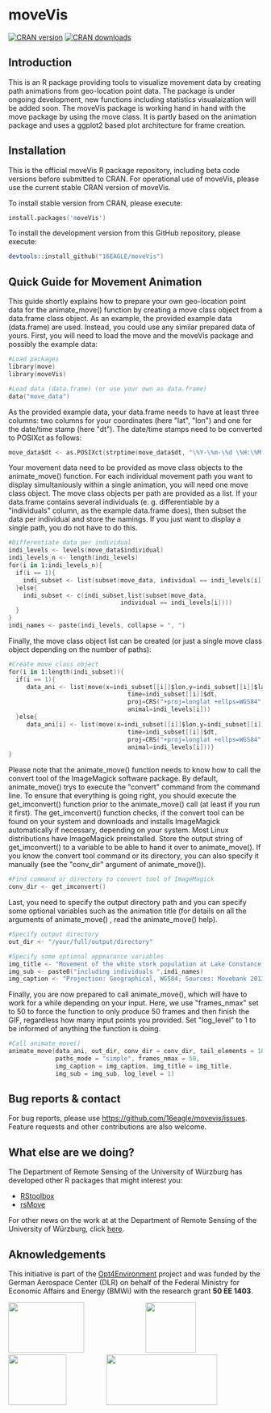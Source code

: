 # moveVis
[![CRAN version](https://www.r-pkg.org/badges/version/moveVis)](https://CRAN.R-project.org/package=moveVis)
[![CRAN downloads](https://cranlogs.r-pkg.org/badges/last-month/moveVis?color=brightgreen)](https://CRAN.R-project.org/package=moveVis)

## Introduction

This is an R package providing tools to visualize movement data by creating path animations from geo-location point data. The package is under ongoing development, new functions including statistics visualaization will be added soon. The moveVis package is working hand in hand with the move package by using the move class. It is partly based on the animation package and uses a ggplot2 based plot architecture for frame creation.

## Installation

This is the official moveVis R package repository, including beta code versions before submitted to CRAN. For operational use of moveVis, please use the current stable CRAN version of moveVis.

To install stable version from CRAN, please execute:

```s
install.packages('moveVis')
```

To install the development version from this GitHub repository, please execute:

```s
devtools::install_github("16EAGLE/moveVis")
```

## Quick Guide for Movement Animation

This guide shortly explains how to prepare your own geo-location point data for the animate_move() function by creating a move class object from a data.frame class object. As an example, the provided example data (data.frame) are used. Instead, you could use any similar prepared data of yours. First, you will need to load the move and the moveVis package and possibly the example data:

```s
#Load packages
library(move)
library(moveVis)

#Load data (data.frame) (or use your own as data.frame)
data("move_data")
```

As the provided example data, your data.frame needs to have at least three columns: two columns for your coordinates (here "lat", "lon") and one for the date/time stamp (here "dt"). The date/time stamps need to be converted to POSIXct as follows:

```s
move_data$dt <- as.POSIXct(strptime(move_data$dt, "\%Y-\%m-\%d \%H:\%M:\%S", tz = "UTC"))
```

Your movement data need to be provided as move class objects to the animate_move() function. For each individual movement path you want to display simultaniously within a single animation, you will need one move class object. The move class objects per path are provided as a list. If your data.frame contains several individuals (e. g. differentiable by a "individuals" column, as the example data.frame does), then subset the data per individual and store the namings. If you just want to display a single path, you do not have to do this.

```s
#Differentiate data per individual
indi_levels <- levels(move_data$individual)
indi_levels_n <- length(indi_levels)
for(i in 1:indi_levels_n){
  if(i == 1){
    indi_subset <- list(subset(move_data, individual == indi_levels[i]))
  }else{
    indi_subset <- c(indi_subset,list(subset(move_data,
                               individual == indi_levels[i])))
  }
}
indi_names <- paste(indi_levels, collapse = ", ")
```

Finally, the move class object list can be created (or just a single move class object depending on the number of paths):

```s
#Create move class object
for(i in 1:length(indi_subset)){
  if(i == 1){
     data_ani <- list(move(x=indi_subset[[i]]$lon,y=indi_subset[[i]]$lat,
                                 time=indi_subset[[i]]$dt,
                                 proj=CRS("+proj=longlat +ellps=WGS84"),
                                 animal=indi_levels[i]))
  }else{
     data_ani[i] <- list(move(x=indi_subset[[i]]$lon,y=indi_subset[[i]]$lat,
                                 time=indi_subset[[i]]$dt,
                                 proj=CRS("+proj=longlat +ellps=WGS84"),
                                 animal=indi_levels[i]))}
}
```

Please note that the animate_move() function needs to know how to call the convert tool of the ImageMagick software package. By default, animate_move() trys to execute the "convert" command from the command line. To ensure that everything is going right, you should execute the get_imconvert() function prior to the animate_move() call (at least if you run it first). The get_imconvert() function checks, if the convert tool can be found on your system and downloads and installs ImageMagick automatically if necessary, depending on your system. Most Linux distributions have ImageMagick preinstalled. Store the output string of get_imconvert() to a variable to be able to hand it over to animate_move(). If you know the convert tool command or its directory, you can also specify it manually (see the "conv_dir" argument of animate_move()).

```s
#Find command or directory to convert tool of ImageMagick
conv_dir <- get_imconvert()
```

Last, you need to specify the output directory path and you can specify some optional variables such as the animation title (for details on all the arguments of animate_move() , read the animate_move() help).

```s
#Specify output directory
out_dir <- "/your/full/output/directory"

#Specify some optional appearance variables
img_title <- "Movement of the white stork population at Lake Constance, Germany"
img_sub <- paste0("including individuals ",indi_names)
img_caption <- "Projection: Geographical, WGS84; Sources: Movebank 2013; Google Maps"
```

Finally, you are now prepared to call animate_move(), which will have to work for a while depending on your input. Here, we use "frames_nmax" set to 50 to force the function to only produce 50 frames and then finish the GIF, regardless how many  input points you provided. Set "log_level" to 1 to be informed of anything the function is doing.

```s
#Call animate_move()
animate_move(data_ani, out_dir, conv_dir = conv_dir, tail_elements = 10,
             paths_mode = "simple", frames_nmax = 50,
             img_caption = img_caption, img_title = img_title,
             img_sub = img_sub, log_level = 1)
```

## Bug reports & contact

For bug reports, please use <https://github.com/16eagle/movevis/issues>. Feature requests and other contributions are also welcome.

## What else are we doing?

The Department of Remote Sensing of the University of Würzburg has developed other R packages that might interest you:
 * <a target="_blank" href="http://bleutner.github.io/RStoolbox/">RStoolbox</a>
 * <a target="_blank" href="https://github.com/RRemelgado/rsMove/">rsMove</a>

For other news on the work at at the Department of Remote Sensing of the University of Würzburg, click <a target="_blank" href="http://remote-sensing.eu/">here</a>.

## Aknowledgements
          
This initiative is part of the <a target="_blank" href="http://www.fernerkundung.geographie.uni-wuerzburg.de/en/lehrstuehle_und_arbeitsgruppen/department_of_remote_sensing/research/projects/current_projects/opt4environment//">Opt4Environment</a> project and was funded by the German Aerospace Center (DLR) on behalf of the Federal Ministry for Economic Affairs and Energy (BMWi) with the research grant <b>50 EE 1403</b>.

<p align="justify">
<a href="http://www.fernerkundung.geographie.uni-wuerzburg.de/en/lehrstuehle_und_arbeitsgruppen/department_of_remote_sensing/startseite//"><img width="150" height="100" src="https://www.uni-wuerzburg.de/typo3conf/ext/uw_sitepackage/Resources/Public/Images/uni-wuerzburg-logo.svg"></a>&nbsp;&nbsp;&nbsp;&nbsp;&nbsp;&nbsp;&nbsp;&nbsp;&nbsp;&nbsp;&nbsp;&nbsp;&nbsp;&nbsp;&nbsp;&nbsp;&nbsp;&nbsp;&nbsp;&nbsp;<a href="http://www.eagle-science.org"><img width="100" height="100" src="http://remote-sensing.eu/wp-content/uploads/2016/05/eagle_master_full_noText.png"></a>&nbsp;&nbsp;&nbsp;&nbsp;&nbsp;&nbsp;&nbsp;&nbsp;&nbsp;&nbsp;&nbsp;&nbsp;&nbsp;&nbsp;&nbsp;&nbsp;&nbsp;&nbsp;&nbsp;&nbsp;&nbsp;&nbsp;<a href="http://www.dlr.de/eoc/en/desktopdefault.aspx/tabid-11932/20674_read-48707/n/"><img width="115" height="100" src="https://upload.wikimedia.org/wikipedia/commons/thumb/f/f5/DLR_Logo.svg/744px-DLR_Logo.svg.png"></a>&nbsp;&nbsp;&nbsp;&nbsp;&nbsp;&nbsp;&nbsp;&nbsp;&nbsp;&nbsp;&nbsp;&nbsp;&nbsp;&nbsp;&nbsp;&nbsp;&nbsp;&nbsp;&nbsp;&nbsp;<a href="http://www.bmub.bund.de/"><img width="220" height="100" src="https://encrypted-tbn0.gstatic.com/images?q=tbn:ANd9GcRX92Q6lhYFo0Rv7p7Y3obqFXsxRyjXMNKSJ_q9bAvXYdFd5wOF3Q"></a>
</p>

